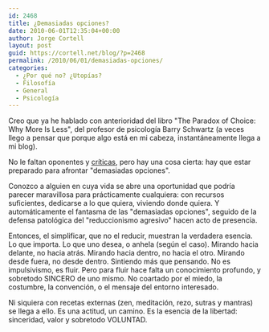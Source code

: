 ```yaml
---
id: 2468
title: ¿Demasiadas opciones?
date: 2010-06-01T12:35:04+00:00
author: Jorge Cortell
layout: post
guid: https://cortell.net/blog/?p=2468
permalink: /2010/06/01/demasiadas-opciones/
categories:
  - ¿Por qué no? ¿Utopías?
  - Filosofí­a
  - General
  - Psicología
---
```

Creo que ya he hablado con anterioridad del libro "The Paradox of Choice: Why More Is Less", del profesor de psicología Barry Schwartz (a veces llego a pensar que porque algo está en mi cabeza, instantáneamente llega a mi blog).

No le faltan oponentes y <a title="crítica" href="https://www.fff.org/spanish/esp0402a.asp" target="_blank">críticas</a>, pero hay una cosa cierta: hay que estar preparado para afrontar "demasiadas opciones".

Conozco a alguien en cuya vida se abre una oportunidad que podría parecer maravillosa para prácticamente cualquiera: con recursos suficientes, dedicarse a lo que quiera, viviendo donde quiera. Y automáticamente el fantasma de las "demasiadas opciones", seguido de la defensa patológica del "reduccionismo agresivo" hacen acto de presencia.

Entonces, el simplificar, que no el reducir, muestran la verdadera esencia. Lo que importa. Lo que uno desea, o anhela (según el caso). Mirando hacia delante, no hacia atrás. Mirando hacia dentro, no hacia el otro. Mirando desde fuera, no desde dentro. Sintiendo más que pensando. No es impulsivismo, es fluir. Pero para fluir hace falta un conocimiento profundo, y sobretodo SINCERO de uno mismo. No coartado por el miedo, la costumbre, la convención, o el mensaje del entorno interesado.

Ni siquiera con recetas externas (zen, meditación, rezo, sutras y mantras) se llega a ello. Es una actitud, un camino. Es la esencia de la libertad: sinceridad, valor y sobretodo VOLUNTAD.